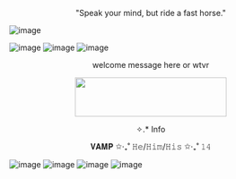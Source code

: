 <p align="center">
"Speak your mind, but ride a fast horse."
  
![image](https://media.discordapp.net/attachments/1287942798242222182/1343289278662311987/A-cowboy-in-a-classic-silhouette-rides-toward-the-setting-sun-with-rugged-mountains-and-cacti-scattered-along-the-horizon-in-the-wallpaper-named-Cowboy-Sunset.png?ex=67bcbb21&is=67bb69a1&hm=bbf977a5a7bcf112f99dec81b43e784f0e2354c25843cbb91518edc2cd28a299&=&format=webp&quality=lossless&width=1069&height=599)


![image](https://media.discordapp.net/attachments/1287942798242222182/1343289714391781436/tumblr_bb9223745b422949b4a7b0d6c5f054a7_a6e25e0d_250.webp?ex=67bcbb89&is=67bb6a09&hm=28fc0356b17a8edcaaed1a14a78df281fc988bbc20c24b7b8b98bbbfa0992a64&=&animated=true&width=185&height=25)
![image](https://media.discordapp.net/attachments/1287942798242222182/1343289713166913636/tumblr_239baaf34bbf56439b4cb82897432b2b_8498638d_250.webp?ex=67bcbb88&is=67bb6a08&hm=dfacc44ece6d8ed4890c84f9834e50a907d8ef60f72cb6b98bd5c310f6cbe8ea&=&animated=true&width=185&height=25)
![image](https://media.discordapp.net/attachments/1287942798242222182/1343289712634363924/tumblr_71eea414276aa10c44777d013893293c_7ca15afe_250.gif?ex=67bcbb88&is=67bb6a08&hm=07d7247b84ff9d98a92a07a77d3b892c32a86cd6c920e0e5a7d2e749fea0288f&=&width=185&height=25)

<p align="center">
welcome message here or wtvr

<p align="center">
  <img width="270" height="70" src="https://64.media.tumblr.com/d5b486e10b335fa2a89a82e0ea8544f7/59109a23f82e5c42-cb/s400x600/538d2e954ee1ce83b99a933deb295ea3b40f0ebd.gifv">
</p>

<p align="center">
✧.* Info
<p align="center">
𝐕𝐀𝐌𝐏 ✩‧₊˚ 𝙷𝚎/𝙷𝚒𝚖/𝙷𝚒𝚜 ✩‧₊˚ 𝟷𝟺

![image](https://media.discordapp.net/attachments/1287942798242222182/1343289713997643826/tumblr_bbf7b440da547fe2f2223728245555e4_3acc8e05_100.webp?ex=67bcbb88&is=67bb6a08&hm=c5474ab77db3a4e02bfed8db4e537fb7c887c4cc67761a5be2289f99822d5977&=&animated=true&width=122&height=70)
![image](https://media.discordapp.net/attachments/1287942798242222182/1343289713477554327/tumblr_903abb3a847659faf601518b2c9e3a61_6f3fbff4_100.webp?ex=67bcbb88&is=67bb6a08&hm=56327462bc637faacd5bf15a78f69df7cb21fbb6fab19ba3743a12f76b4c80cf&=&format=webp&width=118&height=67)
![image](https://media.discordapp.net/attachments/1287942798242222182/1343289715289489471/tumblr_e3641658719b71812b7195d479bf57aa_f6bb2911_100.png?ex=67bcbb89&is=67bb6a09&hm=4e6fbb97a5d95ed73a414230fb948aad721a75e69f5815e5b7a459edee3ecfac&=&format=webp&quality=lossless&width=122&height=70)
![image](https://media.discordapp.net/attachments/1287942798242222182/1343289715553468436/yeehaw.webp?ex=67bcbb89&is=67bb6a09&hm=f9246b2e03295cc9b459d69c51e52d11a1a0cf9a04b66f7b98b01eb1b03115a3&=&animated=true&width=185&height=185)

